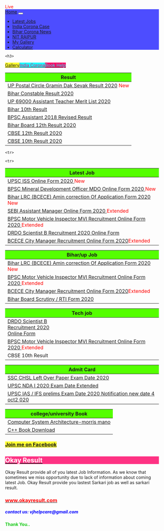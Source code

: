 <html>
<head>
<html lang="en">
<head>
  <title>okayresult.com, Okay Result, Ok Result, okayresult,okay Result, Sarkari Result 2020</title>
  <meta charset="utf-8">
  <meta name="description" content="Okay result, Okay Results, OkResult,okayresult, Sarkari Results, सरकारी रिजल्ट्स - OkayResult.com provides latest official Sarkari Result, Online Forms, Sarkari Naukri Jobs in various sectors such as Railway, Bank, SSC, Army, Navy, Police, UPPSC, BPSC,UPSSSC & other sarkari job.">
  <meta name="keywords" content="Okay Result,OkayResUlt, OKResult, okayresult, Sarkariresult, Sarkari, Sarkariresults">
  <meta name="viewport" content="width=device-width, initial-scale=1">
  <link rel="stylesheet" href="https://maxcdn.bootstrapcdn.com/bootstrap/4.5.0/css/bootstrap.min.css">
  <script src="https://ajax.googleapis.com/ajax/libs/jquery/3.5.1/jquery.min.js"></script>
  <script src="https://cdnjs.cloudflare.com/ajax/libs/popper.js/1.16.0/umd/popper.min.js"></script>
  <script src="https://maxcdn.bootstrapcdn.com/bootstrap/4.5.0/js/bootstrap.min.js"></script>
</head>
<style type="text/css">
  body {
      position: relative; 
  }
    @import "{{ site.theme }}";

footer {
  display: none !important;
}

.btn {
  display: none !important;
}
.tbody {
  min-height:40px;
  overflow-y:scroll;
}
 
</style>

<body data-spy="scroll"  data-offset="50">
      <div class="container text-center">                             
  <div class="spinner-grow text-danger pt-0 mt-0 "></div>
   <div class="spinner-grow text-white"><span style="color:red;text-align:center">Live</span></div>
</div>
  
  
  <nav class="navbar navbar-expand-md navbar-dark mt-3" style="background:rgb(77, 77, 255)">
  <a class="navbar-brand" href="#">Home</a>
  <button class="navbar-toggler" type="button" data-toggle="collapse" data-target="#collapsibleNavbar">
    <span class="navbar-toggler-icon"></span>
  </button>
  <div class="collapse navbar-collapse" id="collapsibleNavbar">
    <ul class="navbar-nav">
      <li class="nav-item">               
       <a class="nav-link" href="okay result latestjob.html">Latest Jobs</a>
      </li>
      <li class="nav-item">               
       <a class="nav-link" href="https://www.worldometers.info/coronavirus/country/india/">India Corona Case</a>
      </li>
      <li class="nav-item">
        <a class="nav-link" href="https://navbharattimes.indiatimes.com/state/bihar/patna/coronavirus-latest-update-inbihar-corona-patient-bihar-district-wise-detail/articleshow/75312015.cms">Bihar Corona News</a>
      </li>
       <li class="nav-item">
        <a class="nav-link" href="http://www.nitrr.ac.in/">NIT RAIPUR</a>
      </li>
       <li class="nav-item">
        <a class="nav-link" href="photos.html">My Gallery</a>
      </li>
       <li class="nav-item">               
       <a class="nav-link" href="okay result calculator.html">Calculator</a>
      </li>
    </ul>
  </div>  
</nav>

<div class="text-center mt-2">
  
    <h3>
<span class="badge badge-primary  mr-1" style="background:rgb(255, 255, 51)" ><a href="photos.html">Gallery</a></span><span class="badge" style="background:rgb(26,255,255)"><a href="https://www.worldometers.info/coronavirus/country/india/"><span style="color:rgb(255, 0, 102)">India Corona</span></a></span><span class="badge  mr-1" style="background:rgb(255, 0, 102)"><a href="https://vijay6781.github.io/Lifelong/"><span style="color:rgb(26, 255, 255)">Book Help</span></a></span></h3>
  </div>
  
  
<div class="container-fluid table-hover  table-striped">
  <div class="row text-center mx-auto">
     <div class="col-sm-4 col-xs-4 col-md-4 col-lg-4  pr-3 mt-3">
     <table >
  
<tr>
  <th scope="col" style="background:#55ff00">Result</th>
        
      
</tr>
<tbody class="tbody" >
   <tr>
 <td><a href="https://drive.google.com/file/d/1n0RssS53x_XQBJK7pPcQgEuVNP-0nFFz/view">UP Postal Circle Gramin Dak Sevak Result 2020</a>      <span style="color:red">New</span> </td>
 
  
</tr>
  
   <tr>
 <td><a href="biharpolice.html"> Bihar Constable Result 2020</a></td>
 
  
</tr>
  <tr>
 <td><a href="http://upbasiceduboard.gov.in/Result.pdf">UP 69000 Assistant Teacher Merit List 2020</a></td>
 
  
</tr>
<tr>
 <td><a href="index1.html">Bihar 10th Result</a></td>
 
  
</tr>

<tr>
  
 <td><a href="http://www.bpsc.bih.nic.in/Advt/NB-2020-05-30-01.pdf">BPSC Assistant 2018 Revised Result</a></td>

</tr>
  <tr>
 <td><a href="biharboard2020.html"> Bihar Board 12th Result 2020</a></td>

</tr>
 <tr>
 <td><a href="http://cbseresults.nic.in/class12/class12th19.htm"> CBSE 12th Result 2020</a></td>

</tr>
<tr>
 <td><a href="http://cbseresults.nic.in/class10/class10th19.htm"> CBSE 10th Result 2020</a></td>

</tr>

</tbody>
</table >
    </div>
    
    
   <div class="col-sm-4 col-xs-4 col-md-4 col-lg-4 pr-4 mt-3">     
  <table >
<tr>
  <th scope="col" style="background:#55ff00">Latest Job</th>
      
      
</tr>
<tbody class="tbody" >
 
  <tr>
 <td> <a href="upsciss.html">UPSC ISS Online Form 2020 </a><span style="color:red">New</span></td> 
</tr>
  
    <tr>
 <td> <a href="bpscmineral20.html">BPSC Mineral Development Officer MDO Online Form 2020 </a><span style="color:red">New</span></td> 
</tr>
  
    <tr>
 <td> <a href="amin20.html">Bihar LRC (BCECE) Amin correction Of Application Form 2020 </a><span style="color:red">New</span></td>
 
  
</tr>
  <tr>
 <td> <a href="sebi20.html">SEBI Assistant Manager Online Form 2020 </a><span style="color:red">Extended</span></td>
 
  
</tr>

  
<tr>
 <td> <a href="bpscmotor20.html">BPSC Motor Vehicle Inspector MVI Recruitment Online Form 2020 </a><span style="color:red">Extended</span></td>
 
  
</tr>

<tr>
  
 <td> <a href="drdo2020.html">DRDO Scientist B Recruitment 2020 Online Form</a> </td>

 
</tr>

<tr>
  
 <td><a href="bcece20.html">BCECE City Manager Recruitment Online Form 2020</a><span style="color:red">Extended</span></td>
 
 
</tr>

</tbody>
</table>
    </div>
    <div class="col-sm-4 col-xs-4 col-md-4 col-lg-4 pr-3 mt-3">
     <table >
  
<tr>
  <th scope="col" style="background:#55ff00">Bihar/up Job</th>     
</tr>
<tbody class="tbody" >
      <tr>
 <td> <a href="amin20.html">Bihar LRC (BCECE) Amin correction Of Application Form 2020 </a><span style="color:red">New</span></td>  
</tr>
<tr>
 <td> <a href="bpscmotor20.html">BPSC Motor Vehicle Inspector MVI Recruitment Online Form 2020 </a><span style="color:red">Extended</span></td> 
</tr>
<tr>
 <td><a href="bcece20.html">BCECE City Manager Recruitment Online Form 2020</a><span style="color:red">Extended</span></td>
 
 
</tr>

<tr>
  
 <td><a href="Biharscrutiny20.html">Bihar Board Scrutiny / RTI Form 2020</a></td>

 
</tr>

</tbody>
</table >
    </div>
   <div class="col-sm-4 col-xs-4 col-md-4 col-lg-4  pr-3 mt-3">
     <table >
  
<tr>
  <th scope="col" style="background:#55ff00">Tech job</th>
        
      
</tr>
<tbody class="tbody" >
<tr>
 <td><a href="drdo2020.html">DRDO Scientist B<br> Recruitment 2020<br> Online Form</a> </td>
 
  
</tr>

<tr>
  
  <td> <a href="bpscmotor20.html">BPSC Motor Vehicle Inspector MVI Recruitment Online Form 2020 </a><span style="color:red">Extended</span></td>

</tr>

<tr>
  
 <td>  CBSE 10th Result</td>
 
 
</tr>

</tbody>

</table >

 </div>
 
   <div class="col-sm-4 col-xs-4 col-md-4 col-lg-4  pr-3 mt-3">
     <table >
  
<tr>
  <th scope="col" style="background:#55ff00">Admit Card </th>
        
      
</tr>
<tbody class="tbody" >
<tr>
  <td><a href="sscchsl.html">SSC CHSL Left Over Paper Exam Date 2020</a></td>
 
  
</tr>

<tr>
  
 <td><a href="upscnda1.html">UPSC NDA I 2020 Exam Date Extended</a></td>

</tr>

<tr>
  
 <td> <a href="https://upsc.gov.in/sites/default/files/UPSC_Pres_Release.pdf">UPSC IAS / IFS prelims Exam Date 2020 Notification new date 4 oct2 020</a></td>
 
 
</tr>

</tbody>
</table >
    </div>
   <div class="col-sm-4 col-xs-4 col-md-4 col-lg-4  pr-3 mt-3">
     <table >
  
<tr>
  <th scope="col" style="background:#55ff00">college/university Book</th>
        
      
</tr>
<tbody class="tbody" >
<tr>
 <td><a href="https://vijayrampeesa.files.wordpress.com/2016/07/computer-system-architecture-morris-mano-third-edition.pdf"> Computer System Architecture-morris mano</a></td>
 
  
</tr>

<tr> 
 <td><a href="https://drive.google.com/file/d/180HeUYxeNXV3aH80WYrJn8peHetGCMzG/view?usp=drivesdk">C++ Book Download</a></td>
 
</tr>
</tbody>
</table >
    </div>
  </div>
</div>

<script type="text/javascript">
     (adsbygoogle = window.adsbygoogle ||  []).push({});
</script>

 <div class="row text-center">
    <div class="col-sm-12 col-xs-12 col-md-12 col-lg-12 mb-4 mt-4">
      <div class="text-center ml-5 mr-5 mb-1 mt-4"><h3><span class="badge badge-primary  mr-1" style="background:rgb(255, 255, 51)"><a href="https://www.facebook.com/Okay-Result-109287330820751/">Join me on Facebook</a></span></h3></div>
<div class="content_area">
<div class="container ">
 <div class="border border-danger ml-3 mr-3 mt-4"><h2 style="background:rgba(255, 0, 102,0.8)"><a href="https://okayresult.com/"> <sapn style="color:rgb(255,255,255)">Okay Result</sapn></a></h2>
<p>Okay Result provide all of you latest Job Information. As we know that sometimes we miss opportunity due to lack of information about coming latest Job. Okay Result provide you lastest Sarkari job as well as sarkari result. <br></p>
   <h3><a href="https://okayresult.com/"><span style="color:red">www.okayresult.com</span></a></h3>
    </div>     
</div> 
      </div>
  
  <script data-ad-client="ca-pub-7863323163812436" async src="https://pagead2.googlesyndication.com/pagead/js/adsbygoogle.js"></script>
  <div class="text-center mt-2">
  <h5><span style="text-align:center;color:blue">contact us: vjhelpcare@gmail.com</span></h5>
  <h4><span style="text-align:center;color:rgb(20,200,20)">Thank You..</span></h4>
  </div>
   </div>
   </div>
  <script src="https://code.jquery.com/jquery-3.5.1.js"></script>  
   
 <script src="https://code.jquery.com/jquery-3.5.1.slim.min.js" integrity="sha384-DfXdz2htPH0lsSSs5nCTpuj/zy4C+OGpamoFVy38MVBnE+IbbVYUew+OrCXaRkfj" crossorigin="anonymous"></script>
<script src="https://cdn.jsdelivr.net/npm/popper.js@1.16.0/dist/umd/popper.min.js" integrity="sha384-Q6E9RHvbIyZFJoft+2mJbHaEWldlvI9IOYy5n3zV9zzTtmI3UksdQRVvoxMfooAo" crossorigin="anonymous"></script>

</body>
</html>
